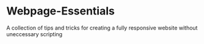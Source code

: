 # Webpage-Essentials
A collection of tips and tricks for creating a fully responsive website without uneccessary scripting
